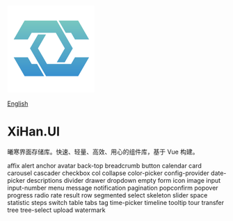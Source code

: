 ![LOGO](./assets/LOGO.png)

[English](README.md)

# XiHan.UI

曦寒界面存储库。快速、轻量、高效、用心的组件库，基于 Vue 构建。



affix
alert
anchor
avatar
back-top
breadcrumb
button
calendar
card
carousel
cascader
checkbox
col
collapse
color-picker
config-provider
date-picker
descriptions
divider
drawer
dropdown
empty
form
icon
image
input
input-number
menu
message
notification
pagination
popconfirm
popover
progress
radio
rate
result
row
segmented
select
skeleton
slider
space
statistic
steps
switch
table
tabs
tag
time-picker
timeline
tooltip
tour
transfer
tree
tree-select
upload
watermark
